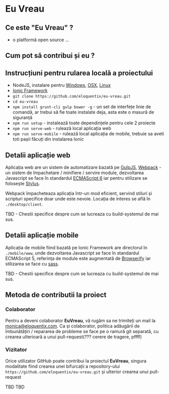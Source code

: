 # Eu Vreau  

## Ce este "Eu Vreau" ?
- o platformă open source ...


## Cum pot să contribui și eu ?


## Instrucțiuni pentru rularea locală a proiectului

- NodeJS, instalare pentru [Windows](http://blog.teamtreehouse.com/install-node-js-npm-windows), [OSX](https://coolestguidesontheplanet.com/installing-node-js-on-osx-10-10-yosemite/), [Linux](https://nodejs.org/en/download/package-manager/)
- [Ionic Framework](http://ionicframework.com/getting-started/)
- `git clone https://github.com/eloquentix/eu-vreau.git`
- `cd eu-vreau`
- `npm install grunt-cli gulp bower -g` - un set de interfețe linie de comandă, ar trebui să fie toate instalate deja, asta este o masură de siguranță
- `npm run setup` - instalează toate dependințele pentru cele 2 proiecte 
- `npm run serve-web` - rulează local aplicația web 
- `npm run serve-mobile` - rulează local aplicația de mobile, trebuie sa aveti toti pașii făcuți din instalarea Ionic 

## Detalii aplicație web
 
 Aplicația web are un sistem de automatizare bazată pe [GulpJS](http://gulpjs.com/), [Webpack](https://webpack.github.io/) - un sistem de împachetare / minifiere / servire module, dezvoltarea Javascript se face în standardul [ECMAScript 6](http://es6-features.org/) iar pentru stilizare se folosește [Stylus](http://stylus-lang.com/).
  
 Webpack împacheteaza aplicația într-un mod eficient, servind stiluri și scripturi specifice doar unde este nevoie. Locația de interes se află în `./desktop/client`.
 
 TBD - Chestii specifice despre cum se lucreaza cu build-systemul de mai sus.
 
 
## Detalii aplicație mobile

 Aplicația de mobile fiind bazată pe Ionic Framework are directorul în `./mobile/www`, unde dezvoltarea Javascript se face în standardul ECMAScript 5, referința de module este augmentată de [Browserify](http://browserify.org/) iar stilizarea se face cu [sass](http://sass-lang.com/).
 
 TBD - Chestii specifice despre cum se lucreaza cu build-systemul de mai sus.
 
 
## Metoda de contributii la proiect

### Colaborator

Pentru a deveni colaborator **EuVreau**, vă rugăm sa ne trimiteți un mail la [monica@eloquentix.com](monica@eloquentix.com).
Ca și colaborator, politica adăugării de îmbunătățiri / repararea de probleme se face pe o ramură git separată, cu crearea ulterioară a unui pull-request(??? cerere de tragere, pffff)

### Vizitator

Orice utilizator GitHub poate contribui la proiectul **EuVreau**, singura modalitate fiind crearea unei bifurcații a repository-ului `https://github.com/eloquentix/eu-vreau.git` și ulterior crearea unui pull-request 


TBD TBD
